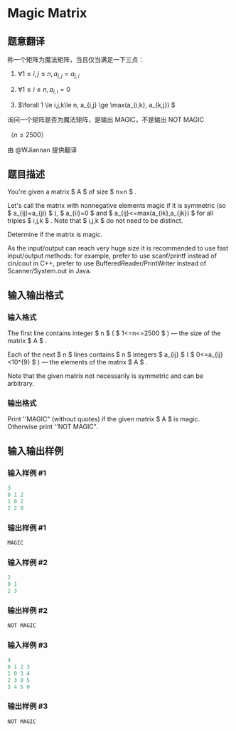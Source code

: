 # Magic Matrix

## 题意翻译

称一个矩阵为魔法矩阵，当且仅当满足一下三点：

1. $\forall 1 \le i,j \le n, a_{i,j}=a_{j,i}$

2. $\forall 1 \le i \le n, a_{i,i} = 0$

3. $\forall 1 \le i,j,k\le n, a_{i,j} \ge \max(a_{i,k}, a_{k,j}) $

询问一个矩阵是否为魔法矩阵，是输出 MAGIC，不是输出 NOT MAGIC

（$n \le 2500$）

由 @WJiannan 提供翻译

## 题目描述

You're given a matrix $ A $ of size $ n×n $ .

Let's call the matrix with nonnegative elements magic if it is symmetric (so $ a_{ij}=a_{ji} $ ), $ a_{ii}=0 $ and $ a_{ij}<=max(a_{ik},a_{jk}) $ for all triples $ i,j,k $ . Note that $ i,j,k $ do not need to be distinct.

Determine if the matrix is magic.

As the input/output can reach very huge size it is recommended to use fast input/output methods: for example, prefer to use scanf/printf instead of cin/cout in C++, prefer to use BufferedReader/PrintWriter instead of Scanner/System.out in Java.

## 输入输出格式

### 输入格式

The first line contains integer $ n $ ( $ 1<=n<=2500 $ ) — the size of the matrix $ A $ .

Each of the next $ n $ lines contains $ n $ integers $ a_{ij} $ ( $ 0<=a_{ij}&lt;10^{9} $ ) — the elements of the matrix $ A $ .

Note that the given matrix not necessarily is symmetric and can be arbitrary.

### 输出格式

Print ''MAGIC" (without quotes) if the given matrix $ A $ is magic. Otherwise print ''NOT MAGIC".

## 输入输出样例

### 输入样例 #1

```cpp
3
0 1 2
1 0 2
2 2 0

```
### 输出样例 #1

```cpp
MAGIC

```
### 输入样例 #2

```cpp
2
0 1
2 3

```
### 输出样例 #2

```cpp
NOT MAGIC

```
### 输入样例 #3

```cpp
4
0 1 2 3
1 0 3 4
2 3 0 5
3 4 5 0

```
### 输出样例 #3

```cpp
NOT MAGIC

```
